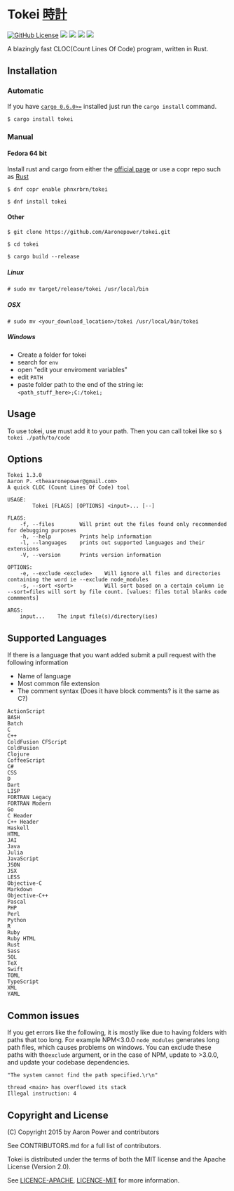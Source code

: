# Tokei [時計](https://en.wiktionary.org/wiki/%E6%99%82%E8%A8%88)

[![GitHub License](https://img.shields.io/github/license/Aaronepower/tokei.svg)](http://github.com/Aaronepower/tokei/blob/master/LICENSE)
[![](https://img.shields.io/github/release/Aaronepower/tokei.svg)](https://github.com/Aaronepower/tokei/releases/tag/1.1.1/)
[![](https://img.shields.io/travis/Aaronepower/tokei.svg)](https://travis-ci.org/Aaronepower/tokei)
[![](https://img.shields.io/github/downloads/Aaronepower/tokei/latest/total.svg)](https://github.com/Aaronepower/tokei/releases/)
[![](https://img.shields.io/github/issues-raw/Aaronepower/tokei.svg)](http://github.com/Aaronepower/tokei/issues)

A blazingly fast CLOC(Count Lines Of Code) program, written in Rust.

## Installation

### Automatic
If you have [`cargo 0.6.0>=`](https://www.rust-lang.org/downloads.html) installed just run the `cargo install` command.

```
$ cargo install tokei
```

### Manual

#### Fedora 64 bit
Install rust and cargo from either the [official page](https://www.rust-lang.org) or use a copr repo such as [Rust](https://copr.fedoraproject.org/coprs/phnxrbrn/rust/)

`$ dnf copr enable phnxrbrn/tokei`

`$ dnf install tokei`


#### Other
`$ git clone https://github.com/Aaronepower/tokei.git`

`$ cd tokei`

`$ cargo build --release`

##### Linux
`# sudo mv target/release/tokei /usr/local/bin`

##### OSX
`# sudo mv <your_download_location>/tokei /usr/local/bin/tokei`

##### Windows
- Create a folder for tokei
- search for `env`
- open "edit your enviroment variables"
- edit `PATH`
- paste folder path to the end of the string ie: `<path_stuff_here>;C:/tokei;`

## Usage

To use tokei, use must add it to your path. Then you can call tokei like so
`$ tokei ./path/to/code`

## Options
```
Tokei 1.3.0
Aaron P. <theaaronepower@gmail.com>
A quick CLOC (Count Lines Of Code) tool

USAGE:
        Tokei [FLAGS] [OPTIONS] <input>... [--]

FLAGS:
    -f, --files        Will print out the files found only recommended for debugging purposes
    -h, --help         Prints help information
    -l, --languages    prints out supported languages and their extensions
    -V, --version      Prints version information

OPTIONS:
    -e, --exclude <exclude>    Will ignore all files and directories containing the word ie --exclude node_modules
    -s, --sort <sort>          Will sort based on a certain column ie --sort=files will sort by file count. [values: files total blanks code commments]

ARGS:
    input...    The input file(s)/directory(ies)

```

## Supported Languages

If there is a language that you want added submit a pull request with the following information

- Name of language
- Most common file extension
- The comment syntax (Does it have block comments? is it the same as C?)

```
ActionScript
BASH
Batch
C
C++
ColdFusion CFScript
ColdFusion
Clojure
CoffeeScript
C#
CSS
D
Dart
LISP
FORTRAN Legacy
FORTRAN Modern
Go
C Header
C++ Header
Haskell
HTML
JAI
Java
Julia
JavaScript
JSON
JSX
LESS
Objective-C
Markdown  
Objective-C++
Pascal
PHP
Perl
Python
R
Ruby
Ruby HTML
Rust
Sass
SQL
TeX
Swift
TOML
TypeScript
XML
YAML
```

## Common issues

If you get errors like the following, it is mostly like due to having folders with paths that too long. For example NPM<3.0.0 `node_modules` generates long path files, which causes problems on windows. You can exclude these paths with the`exclude` argument, or in the case of NPM, update to >3.0.0, and update your codebase dependencies.
```
"The system cannot find the path specified.\r\n"
```
```
thread <main> has overflowed its stack
Illegal instruction: 4
```

## Copyright and License
(C) Copyright 2015 by Aaron Power and contributors

See CONTRIBUTORS.md for a full list of contributors.

Tokei is distributed under the terms of both the MIT license and the Apache License (Version 2.0).

See [LICENCE-APACHE](./LICENCE-APACHE), [LICENCE-MIT](./LICENCE-MIT) for more information.
